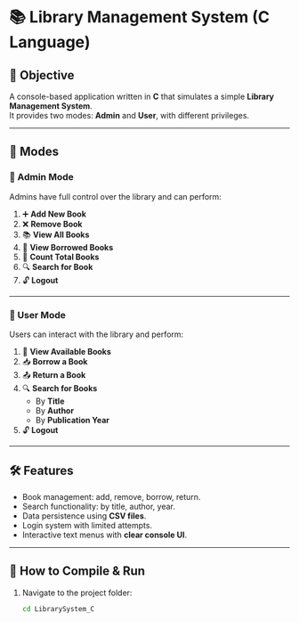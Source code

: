# 📚 Library Management System (C Language)

## 🎯 Objective
A console-based application written in **C** that simulates a simple **Library Management System**.  
It provides two modes: **Admin** and **User**, with different privileges.  

---

## 👥 Modes

### 🔐 Admin Mode
Admins have full control over the library and can perform:

1. ➕ **Add New Book**  
2. ❌ **Remove Book**  
3. 📚 **View All Books**  
4. 📕 **View Borrowed Books**  
5. 🔢 **Count Total Books**  
6. 🔍 **Search for Book**  
7. 🔓 **Logout**

---

### 👤 User Mode
Users can interact with the library and perform:

1. 📖 **View Available Books**  
2. 📥 **Borrow a Book**  
3. 📤 **Return a Book**  
4. 🔍 **Search for Books**  
   - By **Title**  
   - By **Author**  
   - By **Publication Year**  
5. 🔓 **Logout**

---

## 🛠 Features
- Book management: add, remove, borrow, return.  
- Search functionality: by title, author, year.  
- Data persistence using **CSV files**.  
- Login system with limited attempts.  
- Interactive text menus with **clear console UI**.  

---

## 🚀 How to Compile & Run

1. Navigate to the project folder:
   ```bash
   cd LibrarySystem_C
